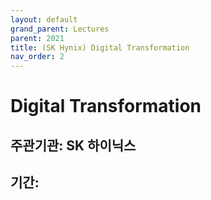 ```yaml
---
layout: default
grand_parent: Lectures
parent: 2021
title: (SK Hynix) Digital Transformation
nav_order: 2
---
```


# Digital Transformation
## 주관기관: SK 하이닉스
## 기간: 



